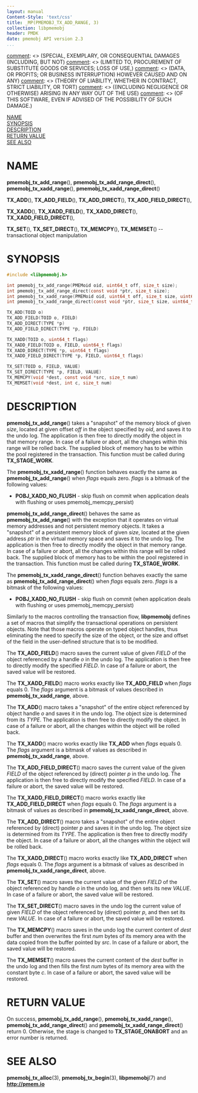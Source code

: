 ```yaml
---
layout: manual
Content-Style: 'text/css'
title: _MP(PMEMOBJ_TX_ADD_RANGE, 3)
collection: libpmemobj
header: PMDK
date: pmemobj API version 2.3
...
```


[comment]: <> (Copyright 2017, Intel Corporation)

[comment]: <> (Redistribution and use in source and binary forms, with or without)
[comment]: <> (modification, are permitted provided that the following conditions)
[comment]: <> (are met:)
[comment]: <> (    * Redistributions of source code must retain the above copyright)
[comment]: <> (      notice, this list of conditions and the following disclaimer.)
[comment]: <> (    * Redistributions in binary form must reproduce the above copyright)
[comment]: <> (      notice, this list of conditions and the following disclaimer in)
[comment]: <> (      the documentation and/or other materials provided with the)
[comment]: <> (      distribution.)
[comment]: <> (    * Neither the name of the copyright holder nor the names of its)
[comment]: <> (      contributors may be used to endorse or promote products derived)
[comment]: <> (      from this software without specific prior written permission.)

[comment]: <> (THIS SOFTWARE IS PROVIDED BY THE COPYRIGHT HOLDERS AND CONTRIBUTORS)
[comment]: <> ("AS IS" AND ANY EXPRESS OR IMPLIED WARRANTIES, INCLUDING, BUT NOT)
[comment]: <> (LIMITED TO, THE IMPLIED WARRANTIES OF MERCHANTABILITY AND FITNESS FOR)
[comment]: <> (A PARTICULAR PURPOSE ARE DISCLAIMED. IN NO EVENT SHALL THE COPYRIGHT)
[comment]: <> (OWNER OR CONTRIBUTORS BE LIABLE FOR ANY DIRECT, INDIRECT, INCIDENTAL,)
[comment]: <> (SPECIAL, EXEMPLARY, OR CONSEQUENTIAL DAMAGES (INCLUDING, BUT NOT)
[comment]: <> (LIMITED TO, PROCUREMENT OF SUBSTITUTE GOODS OR SERVICES; LOSS OF USE,)
[comment]: <> (DATA, OR PROFITS; OR BUSINESS INTERRUPTION) HOWEVER CAUSED AND ON ANY)
[comment]: <> (THEORY OF LIABILITY, WHETHER IN CONTRACT, STRICT LIABILITY, OR TORT)
[comment]: <> ((INCLUDING NEGLIGENCE OR OTHERWISE) ARISING IN ANY WAY OUT OF THE USE)
[comment]: <> (OF THIS SOFTWARE, EVEN IF ADVISED OF THE POSSIBILITY OF SUCH DAMAGE.)

[comment]: <> (pmemobj_tx_add_range.3 -- man page for transactional object manipulation)

[NAME](#name)<br />
[SYNOPSIS](#synopsis)<br />
[DESCRIPTION](#description)<br />
[RETURN VALUE](#return-value)<br />
[SEE ALSO](#see-also)<br />


# NAME #

**pmemobj_tx_add_range**(), **pmemobj_tx_add_range_direct**(),
**pmemobj_tx_xadd_range**(), **pmemobj_tx_xadd_range_direct**()

**TX_ADD**(), **TX_ADD_FIELD**(),
**TX_ADD_DIRECT**(), **TX_ADD_FIELD_DIRECT**(),

**TX_XADD**(), **TX_XADD_FIELD**(),
**TX_XADD_DIRECT**(), **TX_XADD_FIELD_DIRECT**(),

**TX_SET**(), **TX_SET_DIRECT**(),
**TX_MEMCPY**(), **TX_MEMSET**()
-- transactional object manipulation


# SYNOPSIS #

```c
#include <libpmemobj.h>

int pmemobj_tx_add_range(PMEMoid oid, uint64_t off, size_t size);
int pmemobj_tx_add_range_direct(const void *ptr, size_t size);
int pmemobj_tx_xadd_range(PMEMoid oid, uint64_t off, size_t size, uint64_t flags);
int pmemobj_tx_xadd_range_direct(const void *ptr, size_t size, uint64_t flags);

TX_ADD(TOID o)
TX_ADD_FIELD(TOID o, FIELD)
TX_ADD_DIRECT(TYPE *p)
TX_ADD_FIELD_DIRECT(TYPE *p, FIELD)

TX_XADD(TOID o, uint64_t flags)
TX_XADD_FIELD(TOID o, FIELD, uint64_t flags)
TX_XADD_DIRECT(TYPE *p, uint64_t flags)
TX_XADD_FIELD_DIRECT(TYPE *p, FIELD, uint64_t flags)

TX_SET(TOID o, FIELD, VALUE)
TX_SET_DIRECT(TYPE *p, FIELD, VALUE)
TX_MEMCPY(void *dest, const void *src, size_t num)
TX_MEMSET(void *dest, int c, size_t num)
```


# DESCRIPTION #

**pmemobj_tx_add_range**() takes a "snapshot" of the memory block of given
*size*, located at given offset *off* in the object specified by *oid*, and
saves it to the undo log. The application is then free to directly modify the
object in that memory range. In case of a failure or abort, all the changes
within this range will be rolled back. The supplied block of memory has to be
within the pool registered in the transaction. This function must be called
during **TX_STAGE_WORK**.

The **pmemobj_tx_xadd_range**() function behaves exactly the same as
**pmemobj_tx_add_range**() when *flags* equals zero.
*flags* is a bitmask of the following values:

+ **POBJ_XADD_NO_FLUSH** - skip flush on commit
when application deals with flushing or uses pmemobj_memcpy_persist)

**pmemobj_tx_add_range_direct**() behaves the same as
**pmemobj_tx_add_range**() with the exception that it operates on virtual
memory addresses and not persistent memory objects. It takes a "snapshot" of
a persistent memory block of given *size*, located at the given address *ptr*
in the virtual memory space and saves it to the undo log. The application is
then free to directly modify the object in that memory range. In case of a
failure or abort, all the changes within this range will be rolled back.
The supplied block of memory has to be within the pool registered in the
transaction. This function must be called during **TX_STAGE_WORK**.

The **pmemobj_tx_xadd_range_direct**() function behaves exactly the same as
**pmemobj_tx_add_range_direct**() when *flags* equals zero. *flags* is a
bitmask of the following values:

+ **POBJ_XADD_NO_FLUSH** - skip flush on commit
(when application deals with flushing or uses pmemobj_memcpy_persist)

Similarly to the macros controlling the transaction flow, **libpmemobj**
defines a set of macros that simplify the transactional operations on
persistent objects. Note that those macros operate on typed object handles,
thus eliminating the need to specify the size of the object, or the size and
offset of the field in the user-defined structure that is to be modified.

The **TX_ADD_FIELD**() macro saves the current value of given *FIELD* of the
object referenced by a handle *o* in the undo log. The application is then free
to directly modify the specified *FIELD*. In case of a failure or abort, the
saved value will be restored.

The **TX_XADD_FIELD**() macro works exactly like **TX_ADD_FIELD** when *flags*
equals 0. The *flags* argument is a bitmask of values described in
**pmemobj_tx_xadd_range**, above.

The **TX_ADD**() macro takes a "snapshot" of the entire object referenced by
object handle *o* and saves it in the undo log. The object size is determined
from its *TYPE*. The application is then free to directly modify the object.
In case of a failure or abort, all the changes within the object will be
rolled back.

The **TX_XADD**() macro works exactly like **TX_ADD** when *flags* equals 0.
The *flags* argument is a bitmask of values as described in
**pmemobj_tx_xadd_range**, above.

The **TX_ADD_FIELD_DIRECT**() macro saves the current value of the given
*FIELD* of the object referenced by (direct) pointer *p* in the undo log.
The application is then free to directly modify the specified *FIELD*. In case
of a failure or abort, the saved value will be restored.

The **TX_XADD_FIELD_DIRECT**() macro works exactly like **TX_ADD_FIELD_DIRECT**
when *flags* equals 0. The *flags* argument is a bitmask of values as described
in **pmemobj_tx_xadd_range_direct**, above.

The **TX_ADD_DIRECT**() macro takes a "snapshot" of the entire object
referenced by (direct) pointer *p* and saves it in the undo log. The object
size is determined from its *TYPE*. The application is then free to directly
modify the object. In case of a failure or abort, all the changes within the
object will be rolled back.

The **TX_XADD_DIRECT**() macro works exactly like **TX_ADD_DIRECT** when
*flags* equals 0. The *flags* argument is a bitmask of values as described in
**pmemobj_tx_xadd_range_direct**, above.

The **TX_SET**() macro saves the current value of the given *FIELD* of the
object referenced by handle *o* in the undo log, and then sets its new *VALUE*.
In case of a failure or abort, the saved value will be restored.

The **TX_SET_DIRECT**() macro saves in the undo log the current value of given
*FIELD* of the object referenced by (direct) pointer *p*, and then set its new
*VALUE*. In case of a failure or abort, the saved value will be restored.

The **TX_MEMCPY**() macro saves in the undo log the current content of *dest*
buffer and then overwrites the first *num* bytes of its memory area with
the data copied from the buffer pointed by *src*. In case of a failure or abort,
the saved value will be restored.

The **TX_MEMSET**() macro saves the current content of the *dest* buffer in the
undo log and then fills the first *num* bytes of its memory area with the
constant byte *c*. In case of a failure or abort, the saved value will be
restored.


# RETURN VALUE #

On success, **pmemobj_tx_add_range**(), **pmemobj_tx_xadd_range**(),
**pmemobj_tx_add_range_direct**() and **pmemobj_tx_xadd_range_direct**()
return 0. Otherwise, the stage is changed to **TX_STAGE_ONABORT** and an error
number is returned.


# SEE ALSO #

**pmemobj_tx_alloc**(3), **pmemobj_tx_begin**(3),
**libpmemobj**(7) and **<http://pmem.io>**
